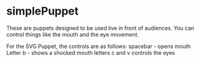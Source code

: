 # simplePuppet
These are puppets designed to be used live in front of audiences.  You can control things like the mouth and the eye movement.


For the SVG Puppet, the controls are as follows:
  spacebar - opens mouth
  Letter b - shows a shocked mouth
  letters c and v controls the eyes
